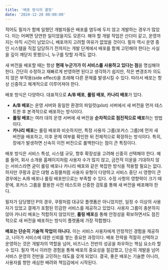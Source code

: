 ```yaml
---
title: '배포 방식의 결정'
date: '2024-12-28 00:00:00'
---
```


적어도 필자가 함께 일했던 개발자들은 배포를 염두에 두지 않고 개발하는 경우가 많았다. 이는 어쩌면 당연한 일이었을지도 모른다. 해야 할 개발 작업은 산더미 같고, 운영까지는 아직 시간이 남았으니, 배포까지 고려할 여유가 없었을 것이다. 필자 역시 운영 중인 시스템을 직접 담당하기 전까지는 개발 단계에서 배포를 함께 고민해야 한다는 사실을 깊이 깨닫지 못했으니, 누구를 탓할 자격도 없다.

새 버전을 배포할 때는 항상 **현재 누군가가 이 서비스를 사용하고 있다는 점**을 명심해야 한다. 간단히 수정하고 재빠르게 반영하면 된다고 생각하기 쉽지만, 작은 변경조차 의도치 않은 부작용(side effect)을 초래해 다른 문제를 발생시킬 수 있다. 따라서 배포는 항상 신중하고 체계적으로 이루어져야 한다.

배포 방식은 다양하다. 대표적으로 **A/B 배포**, **롤링 배포**, **카나리 배포**가 있다.  
- **A/B 배포**는 운영 서버와 동일한 환경의 파일럿(pilot) 서버에서 새 버전을 먼저 테스트한 후 본격적으로 배포하는 방식이다.  
- **롤링 배포**는 여러 대의 운영 서버에 새 버전을 **순차적으로 점진적으로 배포**하는 방법이다.  
- **카나리 배포**는 롤링 배포와 비슷하지만, 특정 사용자 그룹(포커스 그룹)에 먼저 새 버전을 배포하고, 이후 문제 여부를 확인한 뒤 전체적으로 확장하는 방식이다. 특히, 장애가 발생하면 신속히 이전 버전으로 롤백한다는 점이 큰 특징이다.  

배포 방식은 서비스 특성, 시스템 규모, 향후 확장성을 고려해 신중히 선택해야 한다. 예를 들어, 회사 소개용 홈페이지처럼 사용자 수가 많지 않고, 금전적 이윤을 기대하지 않는 서비스라면 굳이 롤링 배포나 카나리 배포와 같은 복잡한 방식을 적용할 필요는 없다. 하지만 쿠팡과 같은 대형 쇼핑몰처럼 사용자 유형이 다양하고 서비스 중단 시 영향이 큰 경우에는 A/B 배포나 롤링 배포만으로는 부족할 수 있다. 수정 사항의 영향력이 크기 때문에, 포커스 그룹을 활용한 사전 테스트와 신중한 검토를 통해 새 버전을 배포해야 한다.

필자가 담당했던 P의 경우, 쿠팡처럼 대규모 플랫폼은 아니었지만, 일정 수 이상의 사용자가 있었고 결제가 포함된 민감한 서비스를 제공하고 있었다. 사용자 그룹이 충분하지 않아 카나리 배포는 적합하지 않았지만, **롤링 배포**를 통해 안정성을 확보하면서도 점진적으로 새 버전을 배포하는 방식이 플랫폼에 가장 적합했다.

**배포는 단순히 기술적 작업이 아니다.** 이는 서비스 사용자에게 안정적인 경험을 제공하고, 나아가 서비스에 대한 신뢰를 쌓는 중요한 과정이다. 배포 전략을 적절히 선택하고 운영하는 것은 개발자의 역할을 넘어, 비즈니스 전반의 성공을 좌우하는 핵심 요소라 할 수 있다. 필자 역시 이러한 경험을 통해 배포의 중요성을 절감했고, 단순히 개발을 넘어 서비스 운영의 전반을 고민하는 태도를 갖게 되었다. 결국, 좋은 배포는 기술뿐 아니라, 사용자를 향한 세심한 배려와 책임감에서 시작된다.